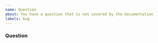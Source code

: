 ```yaml
---
name: Question
about: You have a question that is not covered by the documentation
labels: bug
---
```


<!--
  Do you depend on these polyfills? Please consider supporting their development by becoming a sponsor: https://github.com/polyfill-org/library?sponsor=1.
  Thanks ❤️
-->

### Question
